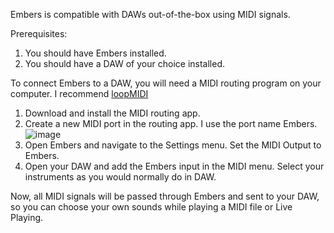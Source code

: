 Embers is compatible with DAWs out-of-the-box using MIDI signals.

Prerequisites:
1. You should have Embers installed.
2. You should have a DAW of your choice installed.

To connect Embers to a DAW, you will need a MIDI routing program on your computer. I recommend [loopMIDI](https://www.tobias-erichsen.de/software/loopmidi.html)

1. Download and install the MIDI routing app.
2. Create a new MIDI port in the routing app. I use the port name Embers. ![image](https://i.imgur.com/RXPzN0F.png)
3. Open Embers and navigate to the Settings menu. Set the MIDI Output to Embers.
4. Open your DAW and add the Embers input in the MIDI menu. Select your instruments as you would normally do in DAW.

Now, all MIDI signals will be passed through Embers and sent to your DAW, so you can choose your own sounds while playing a MIDI file or Live Playing.
